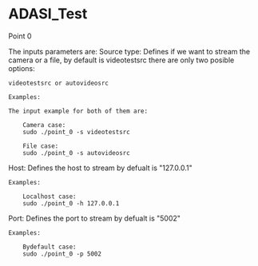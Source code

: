 # ADASI_Test

Point 0

The inputs parameters are:
Source type: Defines if we want to stream the camera or a file, by default is videotestsrc there are only two posible options: 

    videotestsrc or autovideosrc

    Examples:

    The input example for both of them are:

        Camera case:
        sudo ./point_0 -s videotestsrc

        File case:
        sudo ./point_0 -s autovideosrc

Host: Defines the host to stream by defualt is "127.0.0.1" 

    Examples:

        Localhost case:
        sudo ./point_0 -h 127.0.0.1

Port: Defines the port to stream by defualt is "5002" 

    Examples:

        Bydefault case:
        sudo ./point_0 -p 5002




